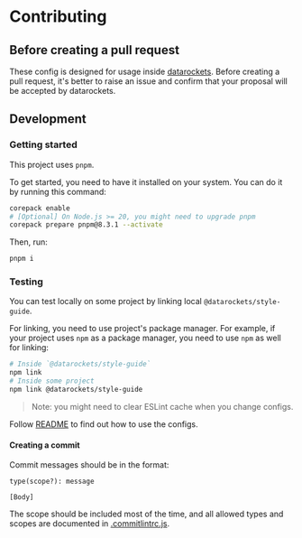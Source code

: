 # Contributing

## Before creating a pull request

These config is designed for usage inside [datarockets](https://datarockets.com/).
Before creating a pull request, it's better to raise an issue and confirm that
your proposal will be accepted by datarockets.

## Development

### Getting started

This project uses `pnpm`.

To get started, you need to have it installed on your system. You can do it
by running this command:

```sh
corepack enable
# [Optional] On Node.js >= 20, you might need to upgrade pnpm
corepack prepare pnpm@8.3.1 --activate
```

Then, run:

```sh
pnpm i
```

### Testing

You can test locally on some project by linking local `@datarockets/style-guide`.

For linking, you need to use project's package manager. For example, if your
project uses `npm` as a package manager, you need to use `npm` as well for
linking:

```sh
# Inside `@datarockets/style-guide`
npm link
# Inside some project
npm link @datarockets/style-guide
```

> Note: you might need to clear ESLint cache when you change configs.

Follow [README](./README.md) to find out how to use the configs.

#### Creating a commit

Commit messages should be in the format:

```
type(scope?): message

[Body]
```

The scope should be included most of the time, and all allowed types and scopes
are documented in [.commitlintrc.js](./.commitlintrc.js).
